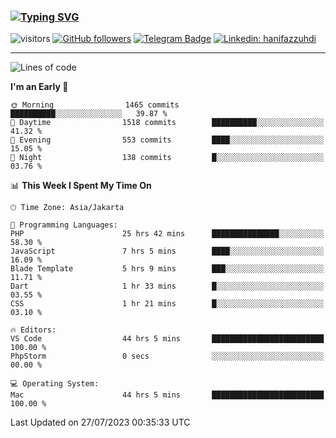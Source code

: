 ### [![Typing SVG](https://readme-typing-svg.herokuapp.com?font=lato&size=22&lines=Hi+There+👋)](https://git.io/typing-svg) 

![visitors](https://visitor-badge.glitch.me/badge?page_id=hanifazzuhdi.hanifazzuhdi)
[![GitHub followers](https://img.shields.io/github/followers/hanifazzuhdi?label=Follow&style=social)](https://github.com/hanifazzuhdi/?tab=follow) 
[![Telegram Badge](https://img.shields.io/badge/-hanif0198-blue?style=social&logo=telegram&link=https://www.t.me/hanif0198/)](https://www.t.me/hanif0198/) 
[![Linkedin: hanifazzuhdi](https://img.shields.io/badge/-hanifazzuhdi-blue?style=flat-square&logo=Linkedin&logoColor=white&link=https://www.linkedin.com/in/hanif-az-zuhdi-69688019b/)](https://www.linkedin.com/in/hanif-az-zuhdi-69688019b/) 

<hr/>

<!--START_SECTION:waka-->
![Lines of code](https://img.shields.io/badge/From%20Hello%20World%20I%27ve%20Written-25.9%20million%20lines%20of%20code-blue)

**I'm an Early 🐤** 

```text
🌞 Morning                1465 commits        ██████████░░░░░░░░░░░░░░░   39.87 % 
🌆 Daytime                1518 commits        ██████████░░░░░░░░░░░░░░░   41.32 % 
🌃 Evening                553 commits         ████░░░░░░░░░░░░░░░░░░░░░   15.05 % 
🌙 Night                  138 commits         █░░░░░░░░░░░░░░░░░░░░░░░░   03.76 % 
```


📊 **This Week I Spent My Time On** 

```text
🕑︎ Time Zone: Asia/Jakarta

💬 Programming Languages: 
PHP                      25 hrs 42 mins      ███████████████░░░░░░░░░░   58.30 % 
JavaScript               7 hrs 5 mins        ████░░░░░░░░░░░░░░░░░░░░░   16.09 % 
Blade Template           5 hrs 9 mins        ███░░░░░░░░░░░░░░░░░░░░░░   11.71 % 
Dart                     1 hr 33 mins        █░░░░░░░░░░░░░░░░░░░░░░░░   03.55 % 
CSS                      1 hr 21 mins        █░░░░░░░░░░░░░░░░░░░░░░░░   03.10 % 

🔥 Editors: 
VS Code                  44 hrs 5 mins       █████████████████████████   100.00 % 
PhpStorm                 0 secs              ░░░░░░░░░░░░░░░░░░░░░░░░░   00.00 % 

💻 Operating System: 
Mac                      44 hrs 5 mins       █████████████████████████   100.00 % 
```


 Last Updated on 27/07/2023 00:35:33 UTC
<!--END_SECTION:waka-->

